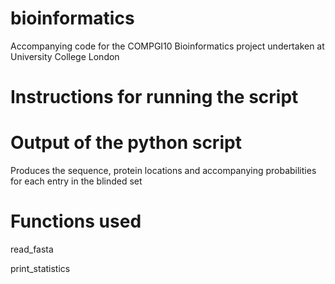 # bioinformatics
Accompanying code for the COMPGI10 Bioinformatics project undertaken at University College London

# Instructions for running the script

# Output of the python script
Produces the sequence, protein locations and accompanying probabilities for each entry in the blinded set

# Functions used
read_fasta

print_statistics



